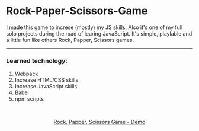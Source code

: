 ﻿# Rock-Paper-Scissors-Game

I made this game to increse (mostly) my JS skills. Also it's one of my full solo projects during the road of learing JavaScript.
It's simple, playlable and a little fun like others Rock, Papper, Scissors games.

---

### Learned technology:

1. Webpack
2. Increase HTML/CSS skills
3. Increase JavaScript skills
4. Babel
5. npm scripts

<br>
<p align="center"><a href="https://simplyrockpapperscissors.netlify.app/">Rock, Papper, Scissors Game - Demo</a></p>
